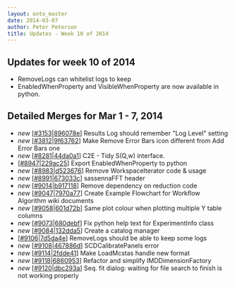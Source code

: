 ```yaml
---
layout: onto_master
date: 2014-03-07
author: Peter Peterson
title: Updates - Week 10 of 2014
---
```

Updates for week 10 of 2014
---------------------------
* RemoveLogs can whitelist logs to keep
* EnabledWhenProperty and VisibleWhenProperty are now available in python.

Detailed Merges for Mar 1 - 7, 2014
-----------------------------------
* *new* \[[#3153](http://trac.mantidproject.org/mantid/ticket/3153)|[896078e](https://github.com/mantidproject/mantid/commit/896078e7b8c2b918dff2e64e2eeac9f812a15225)\] Results Log should remember "Log Level" setting
* *new* \[[#3812](http://trac.mantidproject.org/mantid/ticket/3812)|[9f63762](https://github.com/mantidproject/mantid/commit/9f63762aac76199b4fd606680151d190315f2397)\] Make Remove Error Bars icon different from Add Error Bars one
* *new* \[[#8281](http://trac.mantidproject.org/mantid/ticket/8281)|[44da0a1](https://github.com/mantidproject/mantid/commit/44da0a17a010a99a4e6c78140d8686ebfef87398)\] C2E - Tidy S(Q,w) interface.
* \[[#8947](http://trac.mantidproject.org/mantid/ticket/8947)|[229ac25](https://github.com/mantidproject/mantid/commit/229ac258b137879b97beb58a024dbe8c052691ab)\] Export EnabledWhenProperty to python
* *new* \[[#8983](http://trac.mantidproject.org/mantid/ticket/8983)|[d523676](https://github.com/mantidproject/mantid/commit/d52367638bd53dc3ff8c738c6ee4b41017d45bc1)\] Remove WorkspaceIterator code &amp; usage
* *new* \[[#8991](http://trac.mantidproject.org/mantid/ticket/8991)|[673033c](https://github.com/mantidproject/mantid/commit/673033ca0ed9c205164e1d35d657a27e1cdec421)\] sassennaFFT header
* *new* \[[#9014](http://trac.mantidproject.org/mantid/ticket/9014)|[b917118](https://github.com/mantidproject/mantid/commit/b917118a88af204aa85096c34b653415aecf1fc7)\] Remove dependency on reduction code
* *new* \[[#9047](http://trac.mantidproject.org/mantid/ticket/9047)|[7970a77](https://github.com/mantidproject/mantid/commit/7970a77d5770a78b651a0a330adcf915c7bc752e)\] Create Example Flowchart for Workflow Algorithm wiki documents
* *new* \[[#9058](http://trac.mantidproject.org/mantid/ticket/9058)|[601d72b](https://github.com/mantidproject/mantid/commit/601d72b423761848440910c9692641e02b52a522)\] Same plot colour when plotting multiple Y table columns
* *new* \[[#9073](http://trac.mantidproject.org/mantid/ticket/9073)|[680debf](https://github.com/mantidproject/mantid/commit/680debf48cfd8da6c34d95d3f87d7edb84115cd7)\] Fix python help text for ExperimentInfo class
* *new* \[[#9084](http://trac.mantidproject.org/mantid/ticket/9084)|[132dda5](https://github.com/mantidproject/mantid/commit/132dda5be15165b6778c045f5be3c1360adaabe0)\] Create a catalog manager
* \[[#9106](http://trac.mantidproject.org/mantid/ticket/9106)|[7d5da4e](https://github.com/mantidproject/mantid/commit/7d5da4eaf148aadf2afea6c33f28ae777361bc27)\] RemoveLogs should be able to keep some logs
* *new* \[[#9108](http://trac.mantidproject.org/mantid/ticket/9108)|[467886d](https://github.com/mantidproject/mantid/commit/467886d402547cc64a049875cebeb8235938f9a4)\] SCDCalibratePanels error
* *new* \[[#9114](http://trac.mantidproject.org/mantid/ticket/9114)|[2fdde41](https://github.com/mantidproject/mantid/commit/2fdde41d1c56542ef076d2386729cabf1906db6c)\] Make LoadMcstas handle new format
* *new* \[[#9118](http://trac.mantidproject.org/mantid/ticket/9118)|[6860953](https://github.com/mantidproject/mantid/commit/686095330a41e507f4404d2c68cd7929398912bc)\] Refactor and simplify IMDDimensionFactory
* *new* \[[#9120](http://trac.mantidproject.org/mantid/ticket/9120)|[dbc293a](https://github.com/mantidproject/mantid/commit/dbc293a8eb800d5ca8e2ce7c5d5eea86a9ae8c70)\] Seq. fit dialog: waiting for file search to finish is not working properly
